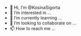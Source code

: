 - 👋 Hi, I’m @KosinaSigorta
- 👀 I’m interested in ...
- 🌱 I’m currently learning ...
- 💞️ I’m looking to collaborate on ...
- 📫 How to reach me ...

<!---
KosinaSigorta/KosinaSigorta is a ✨ special ✨ repository because its `README.md` (this file) appears on your GitHub profile.
You can click the Preview link to take a look at your changes.
--->
